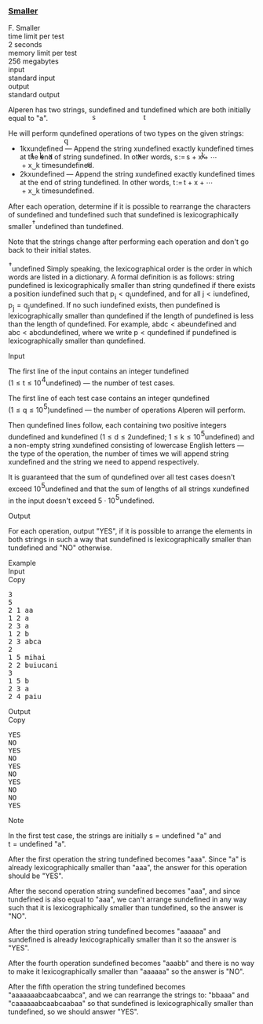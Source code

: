 <h3><a href="https://codeforces.com/contest/1742/problem/F" target="_blank" rel="noopener noreferrer">Smaller</a></h3>
<div class="header"><div class="title">F. Smaller</div><div class="time-limit"><div class="property-title">time limit per test</div>2 seconds</div><div class="memory-limit"><div class="property-title">memory limit per test</div>256 megabytes</div><div class="input-file input-standard"><div class="property-title">input</div>standard input</div><div class="output-file output-standard"><div class="property-title">output</div>standard output</div></div><div><p>Alperen has two strings, <span class="MathJax_Preview" style="color: inherit;"><span class="MJXp-math" id="MJXp-Span-1"><span class="MJXp-mi MJXp-italic" id="MJXp-Span-2">s</span></span></span><span class="MathJax MathJax_Processed" id="MathJax-Element-1-Frame" tabindex="0" style=""><nobr><span class="math" id="MathJax-Span-1"><span style="display: inline-block; position: relative; width: 0em; height: 0px; font-size: 122%;"><span style="position: absolute;"><span class="mrow" id="MathJax-Span-2"><span class="mi" id="MathJax-Span-3" style="font-family: MathJax_Math-italic;">s</span></span></span></span></span></nobr></span>undefined and <span class="MathJax_Preview" style="color: inherit;"><span class="MJXp-math" id="MJXp-Span-3"><span class="MJXp-mi MJXp-italic" id="MJXp-Span-4">t</span></span></span><span class="MathJax MathJax_Processed" id="MathJax-Element-2-Frame" tabindex="0" style=""><nobr><span class="math" id="MathJax-Span-4"><span style="display: inline-block; position: relative; width: 0em; height: 0px; font-size: 122%;"><span style="position: absolute;"><span class="mrow" id="MathJax-Span-5"><span class="mi" id="MathJax-Span-6" style="font-family: MathJax_Math-italic;">t</span></span></span></span></span></nobr></span>undefined which are both initially equal to "<span class="tex-font-style-tt">a</span>". </p><p>He will perform <span class="MathJax_Preview" style="color: inherit;"><span class="MJXp-math" id="MJXp-Span-5"><span class="MJXp-mi MJXp-italic" id="MJXp-Span-6">q</span></span></span><span class="MathJax MathJax_Processed" id="MathJax-Element-3-Frame" tabindex="0" style=""><nobr><span class="math" id="MathJax-Span-7"><span style="display: inline-block; position: relative; width: 0em; height: 0px; font-size: 122%;"><span style="position: absolute;"><span class="mrow" id="MathJax-Span-8"><span class="mi" id="MathJax-Span-9" style="font-family: MathJax_Math-italic;">q<span style="display: inline-block; overflow: hidden; height: 1px; width: 0.003em;"></span></span></span></span></span></span></nobr></span>undefined operations of two types on the given strings:</p><ul> <li> <span class="MathJax_Preview" style="color: inherit;"><span class="MJXp-math" id="MJXp-Span-7"><span class="MJXp-mn" id="MJXp-Span-8">1</span><span class="MJXp-mspace" id="MJXp-Span-9" style="width: 0.278em; height: 0em;"></span><span class="MJXp-mspace" id="MJXp-Span-10" style="width: 0.278em; height: 0em;"></span><span class="MJXp-mi MJXp-italic" id="MJXp-Span-11">k</span><span class="MJXp-mspace" id="MJXp-Span-12" style="width: 0.278em; height: 0em;"></span><span class="MJXp-mspace" id="MJXp-Span-13" style="width: 0.278em; height: 0em;"></span><span class="MJXp-mi MJXp-italic" id="MJXp-Span-14">x</span></span></span><span class="MathJax MathJax_Processed" id="MathJax-Element-4-Frame" tabindex="0" style=""><nobr><span class="math" id="MathJax-Span-10"><span style="display: inline-block; position: relative; width: 0em; height: 0px; font-size: 122%;"><span style="position: absolute;"><span class="mrow" id="MathJax-Span-11"><span class="mn" id="MathJax-Span-12" style="font-family: MathJax_Main;">1</span><span class="mspace" id="MathJax-Span-13" style="height: 0em; vertical-align: 0em; width: 0.296em; display: inline-block; overflow: hidden;"></span><span class="mspace" id="MathJax-Span-14" style="height: 0em; vertical-align: 0em; width: 0.296em; display: inline-block; overflow: hidden;"></span><span class="mi" id="MathJax-Span-15" style="font-family: MathJax_Math-italic;">k</span><span class="mspace" id="MathJax-Span-16" style="height: 0em; vertical-align: 0em; width: 0.296em; display: inline-block; overflow: hidden;"></span><span class="mspace" id="MathJax-Span-17" style="height: 0em; vertical-align: 0em; width: 0.296em; display: inline-block; overflow: hidden;"></span><span class="mi" id="MathJax-Span-18" style="font-family: MathJax_Math-italic;">x</span></span></span></span></span></nobr></span>undefined — Append the string <span class="MathJax_Preview" style="color: inherit;"><span class="MJXp-math" id="MJXp-Span-15"><span class="MJXp-mi MJXp-italic" id="MJXp-Span-16">x</span></span></span><span class="MathJax MathJax_Processed" id="MathJax-Element-5-Frame" tabindex="0" style=""><nobr><span class="math" id="MathJax-Span-19"><span style="display: inline-block; position: relative; width: 0em; height: 0px; font-size: 122%;"><span style="position: absolute;"><span class="mrow" id="MathJax-Span-20"><span class="mi" id="MathJax-Span-21" style="font-family: MathJax_Math-italic;">x</span></span></span></span></span></nobr></span>undefined exactly <span class="MathJax_Preview" style="color: inherit;"><span class="MJXp-math" id="MJXp-Span-17"><span class="MJXp-mi MJXp-italic" id="MJXp-Span-18">k</span></span></span><span class="MathJax MathJax_Processed" id="MathJax-Element-6-Frame" tabindex="0" style=""><nobr><span class="math" id="MathJax-Span-22"><span style="display: inline-block; position: relative; width: 0em; height: 0px; font-size: 122%;"><span style="position: absolute;"><span class="mrow" id="MathJax-Span-23"><span class="mi" id="MathJax-Span-24" style="font-family: MathJax_Math-italic;">k</span></span></span></span></span></nobr></span>undefined times at the end of string <span class="MathJax_Preview" style="color: inherit;"><span class="MJXp-math" id="MJXp-Span-19"><span class="MJXp-mi MJXp-italic" id="MJXp-Span-20">s</span></span></span><span class="MathJax MathJax_Processed" id="MathJax-Element-7-Frame" tabindex="0" style=""><nobr><span class="math" id="MathJax-Span-25"><span style="display: inline-block; position: relative; width: 0em; height: 0px; font-size: 122%;"><span style="position: absolute;"><span class="mrow" id="MathJax-Span-26"><span class="mi" id="MathJax-Span-27" style="font-family: MathJax_Math-italic;">s</span></span></span></span></span></nobr></span>undefined. In other words, <span class="MathJax_Preview" style="color: inherit;"><span class="MJXp-math" id="MJXp-Span-21"><span class="MJXp-mi MJXp-italic" id="MJXp-Span-22">s</span><span class="MJXp-mo" id="MJXp-Span-23" style="margin-left: 0.111em; margin-right: 0.167em;">:=</span><span class="MJXp-mi MJXp-italic" id="MJXp-Span-24">s</span><span class="MJXp-mo" id="MJXp-Span-25" style="margin-left: 0.267em; margin-right: 0.267em;">+</span><span class="MJXp-munderover" id="MJXp-Span-26"><span class=""><span class="MJXp-mrow" id="MJXp-Span-27"><span class="MJXp-munderover" id="MJXp-Span-28"><span class=""><span class="MJXp-mi MJXp-italic" id="MJXp-Span-29">x</span><span class="MJXp-mo" id="MJXp-Span-30" style="margin-left: 0.267em; margin-right: 0.267em;">+</span><span class="MJXp-mo" id="MJXp-Span-31" style="margin-left: 0em; margin-right: 0em;">⋯</span><span class="MJXp-mo" id="MJXp-Span-32" style="margin-left: 0.267em; margin-right: 0.267em;">+</span><span class="MJXp-mi MJXp-italic" id="MJXp-Span-33">x</span></span><span class=""><span class="MJXp-mo" id="MJXp-Span-34" style="margin-left: 0px; margin-right: 0em;">⏟</span></span></span></span></span><span class=" MJXp-script"><span class="MJXp-mrow" id="MJXp-Span-35" style="margin-left: 0px;"><span class="MJXp-mi MJXp-italic" id="MJXp-Span-36">k</span><span class="MJXp-mtext" id="MJXp-Span-37">&nbsp;times</span></span></span></span></span></span><span class="MathJax MathJax_Processing" id="MathJax-Element-8-Frame" tabindex="0" style=""></span>undefined. </li><li> <span class="MathJax_Preview" style="color: inherit;"><span class="MJXp-math" id="MJXp-Span-38"><span class="MJXp-mn" id="MJXp-Span-39">2</span><span class="MJXp-mspace" id="MJXp-Span-40" style="width: 0.278em; height: 0em;"></span><span class="MJXp-mspace" id="MJXp-Span-41" style="width: 0.278em; height: 0em;"></span><span class="MJXp-mi MJXp-italic" id="MJXp-Span-42">k</span><span class="MJXp-mspace" id="MJXp-Span-43" style="width: 0.278em; height: 0em;"></span><span class="MJXp-mspace" id="MJXp-Span-44" style="width: 0.278em; height: 0em;"></span><span class="MJXp-mi MJXp-italic" id="MJXp-Span-45">x</span></span></span><span class="MathJax MathJax_Processing" id="MathJax-Element-9-Frame" tabindex="0"></span>undefined — Append the string <span class="MathJax_Preview" style="color: inherit;"><span class="MJXp-math" id="MJXp-Span-46"><span class="MJXp-mi MJXp-italic" id="MJXp-Span-47">x</span></span></span><span class="MathJax MathJax_Processing" id="MathJax-Element-10-Frame" tabindex="0"></span>undefined exactly <span class="MathJax_Preview" style="color: inherit;"><span class="MJXp-math" id="MJXp-Span-48"><span class="MJXp-mi MJXp-italic" id="MJXp-Span-49">k</span></span></span><span class="MathJax MathJax_Processing" id="MathJax-Element-11-Frame" tabindex="0"></span>undefined times at the end of string <span class="MathJax_Preview" style="color: inherit;"><span class="MJXp-math" id="MJXp-Span-50"><span class="MJXp-mi MJXp-italic" id="MJXp-Span-51">t</span></span></span><span class="MathJax MathJax_Processing" id="MathJax-Element-12-Frame" tabindex="0"></span>undefined. In other words, <span class="MathJax_Preview" style="color: inherit;"><span class="MJXp-math" id="MJXp-Span-52"><span class="MJXp-mi MJXp-italic" id="MJXp-Span-53">t</span><span class="MJXp-mo" id="MJXp-Span-54" style="margin-left: 0.111em; margin-right: 0.167em;">:=</span><span class="MJXp-mi MJXp-italic" id="MJXp-Span-55">t</span><span class="MJXp-mo" id="MJXp-Span-56" style="margin-left: 0.267em; margin-right: 0.267em;">+</span><span class="MJXp-munderover" id="MJXp-Span-57"><span class=""><span class="MJXp-mrow" id="MJXp-Span-58"><span class="MJXp-munderover" id="MJXp-Span-59"><span class=""><span class="MJXp-mi MJXp-italic" id="MJXp-Span-60">x</span><span class="MJXp-mo" id="MJXp-Span-61" style="margin-left: 0.267em; margin-right: 0.267em;">+</span><span class="MJXp-mo" id="MJXp-Span-62" style="margin-left: 0em; margin-right: 0em;">⋯</span><span class="MJXp-mo" id="MJXp-Span-63" style="margin-left: 0.267em; margin-right: 0.267em;">+</span><span class="MJXp-mi MJXp-italic" id="MJXp-Span-64">x</span></span><span class=""><span class="MJXp-mo" id="MJXp-Span-65" style="margin-left: 0px; margin-right: 0em;">⏟</span></span></span></span></span><span class=" MJXp-script"><span class="MJXp-mrow" id="MJXp-Span-66" style="margin-left: 0px;"><span class="MJXp-mi MJXp-italic" id="MJXp-Span-67">k</span><span class="MJXp-mtext" id="MJXp-Span-68">&nbsp;times</span></span></span></span></span></span><span class="MathJax MathJax_Processing" id="MathJax-Element-13-Frame" tabindex="0"></span>undefined. </li></ul><p>After each operation, determine if it is possible to <span class="tex-font-style-bf">rearrange</span> the characters of <span class="MathJax_Preview" style="color: inherit;"><span class="MJXp-math" id="MJXp-Span-69"><span class="MJXp-mi MJXp-italic" id="MJXp-Span-70">s</span></span></span><span class="MathJax MathJax_Processing" id="MathJax-Element-14-Frame" tabindex="0"></span>undefined and <span class="MathJax_Preview" style="color: inherit;"><span class="MJXp-math" id="MJXp-Span-71"><span class="MJXp-mi MJXp-italic" id="MJXp-Span-72">t</span></span></span><span class="MathJax MathJax_Processing" id="MathJax-Element-15-Frame" tabindex="0"></span>undefined such that <span class="MathJax_Preview" style="color: inherit;"><span class="MJXp-math" id="MJXp-Span-73"><span class="MJXp-mi MJXp-italic" id="MJXp-Span-74">s</span></span></span><span class="MathJax MathJax_Processing" id="MathJax-Element-16-Frame" tabindex="0"></span>undefined is lexicographically smaller<span class="MathJax_Preview" style="color: inherit;"><span class="MJXp-math" id="MJXp-Span-75"><span class="MJXp-msubsup" id="MJXp-Span-76"><span class="MJXp-mi" id="MJXp-Span-77" style="margin-right: 0.05em;"></span><span class="MJXp-mrow MJXp-script" id="MJXp-Span-78" style="vertical-align: 0.5em;"><span class="MJXp-mo" id="MJXp-Span-79">†</span></span></span></span></span><span class="MathJax MathJax_Processing" id="MathJax-Element-17-Frame" tabindex="0"></span>undefined than <span class="MathJax_Preview" style="color: inherit;"><span class="MJXp-math" id="MJXp-Span-80"><span class="MJXp-mi MJXp-italic" id="MJXp-Span-81">t</span></span></span><span class="MathJax MathJax_Processing" id="MathJax-Element-18-Frame" tabindex="0"></span>undefined.</p><p>Note that the strings change after performing each operation and <span class="tex-font-style-bf">don't</span> go back to their initial states.</p><p><span class="MathJax_Preview" style="color: inherit;"><span class="MJXp-math" id="MJXp-Span-82"><span class="MJXp-msubsup" id="MJXp-Span-83"><span class="MJXp-mi" id="MJXp-Span-84" style="margin-right: 0.05em;"></span><span class="MJXp-mrow MJXp-script" id="MJXp-Span-85" style="vertical-align: 0.5em;"><span class="MJXp-mo" id="MJXp-Span-86">†</span></span></span></span></span><span class="MathJax MathJax_Processing" id="MathJax-Element-19-Frame" tabindex="0"></span>undefined Simply speaking, the lexicographical order is the order in which words are listed in a dictionary. A formal definition is as follows: string <span class="MathJax_Preview" style="color: inherit;"><span class="MJXp-math" id="MJXp-Span-87"><span class="MJXp-mi MJXp-italic" id="MJXp-Span-88">p</span></span></span><span class="MathJax MathJax_Processing" id="MathJax-Element-20-Frame" tabindex="0"></span>undefined is lexicographically smaller than string <span class="MathJax_Preview" style="color: inherit;"><span class="MJXp-math" id="MJXp-Span-89"><span class="MJXp-mi MJXp-italic" id="MJXp-Span-90">q</span></span></span><span class="MathJax MathJax_Processing" id="MathJax-Element-21-Frame" tabindex="0"></span>undefined if there exists a position <span class="MathJax_Preview" style="color: inherit;"><span class="MJXp-math" id="MJXp-Span-91"><span class="MJXp-mi MJXp-italic" id="MJXp-Span-92">i</span></span></span><span class="MathJax MathJax_Processing" id="MathJax-Element-22-Frame" tabindex="0"></span>undefined such that <span class="MathJax_Preview" style="color: inherit;"><span class="MJXp-math" id="MJXp-Span-93"><span class="MJXp-msubsup" id="MJXp-Span-94"><span class="MJXp-mi MJXp-italic" id="MJXp-Span-95" style="margin-right: 0.05em;">p</span><span class="MJXp-mi MJXp-italic MJXp-script" id="MJXp-Span-96" style="vertical-align: -0.4em;">i</span></span><span class="MJXp-mo" id="MJXp-Span-97" style="margin-left: 0.333em; margin-right: 0.333em;">&lt;</span><span class="MJXp-msubsup" id="MJXp-Span-98"><span class="MJXp-mi MJXp-italic" id="MJXp-Span-99" style="margin-right: 0.05em;">q</span><span class="MJXp-mi MJXp-italic MJXp-script" id="MJXp-Span-100" style="vertical-align: -0.4em;">i</span></span></span></span><span class="MathJax MathJax_Processing" id="MathJax-Element-23-Frame" tabindex="0"></span>undefined, and for all <span class="MathJax_Preview" style="color: inherit;"><span class="MJXp-math" id="MJXp-Span-101"><span class="MJXp-mi MJXp-italic" id="MJXp-Span-102">j</span><span class="MJXp-mo" id="MJXp-Span-103" style="margin-left: 0.333em; margin-right: 0.333em;">&lt;</span><span class="MJXp-mi MJXp-italic" id="MJXp-Span-104">i</span></span></span><span class="MathJax MathJax_Processing" id="MathJax-Element-24-Frame" tabindex="0"></span>undefined, <span class="MathJax_Preview" style="color: inherit;"><span class="MJXp-math" id="MJXp-Span-105"><span class="MJXp-msubsup" id="MJXp-Span-106"><span class="MJXp-mi MJXp-italic" id="MJXp-Span-107" style="margin-right: 0.05em;">p</span><span class="MJXp-mi MJXp-italic MJXp-script" id="MJXp-Span-108" style="vertical-align: -0.4em;">j</span></span><span class="MJXp-mo" id="MJXp-Span-109" style="margin-left: 0.333em; margin-right: 0.333em;">=</span><span class="MJXp-msubsup" id="MJXp-Span-110"><span class="MJXp-mi MJXp-italic" id="MJXp-Span-111" style="margin-right: 0.05em;">q</span><span class="MJXp-mi MJXp-italic MJXp-script" id="MJXp-Span-112" style="vertical-align: -0.4em;">j</span></span></span></span><span class="MathJax MathJax_Processing" id="MathJax-Element-25-Frame" tabindex="0"></span>undefined. If no such <span class="MathJax_Preview" style="color: inherit;"><span class="MJXp-math" id="MJXp-Span-113"><span class="MJXp-mi MJXp-italic" id="MJXp-Span-114">i</span></span></span><span class="MathJax MathJax_Processing" id="MathJax-Element-26-Frame" tabindex="0"></span>undefined exists, then <span class="MathJax_Preview" style="color: inherit;"><span class="MJXp-math" id="MJXp-Span-115"><span class="MJXp-mi MJXp-italic" id="MJXp-Span-116">p</span></span></span><span class="MathJax MathJax_Processing" id="MathJax-Element-27-Frame" tabindex="0"></span>undefined is lexicographically smaller than <span class="MathJax_Preview" style="color: inherit;"><span class="MJXp-math" id="MJXp-Span-117"><span class="MJXp-mi MJXp-italic" id="MJXp-Span-118">q</span></span></span><span class="MathJax MathJax_Processing" id="MathJax-Element-28-Frame" tabindex="0"></span>undefined if the length of <span class="MathJax_Preview" style="color: inherit;"><span class="MJXp-math" id="MJXp-Span-119"><span class="MJXp-mi MJXp-italic" id="MJXp-Span-120">p</span></span></span><span class="MathJax MathJax_Processing" id="MathJax-Element-29-Frame" tabindex="0"></span>undefined is less than the length of <span class="MathJax_Preview" style="color: inherit;"><span class="MJXp-math" id="MJXp-Span-121"><span class="MJXp-mi MJXp-italic" id="MJXp-Span-122">q</span></span></span><span class="MathJax MathJax_Processing" id="MathJax-Element-30-Frame" tabindex="0"></span>undefined. For example, <span class="MathJax_Preview" style="color: inherit;"><span class="MJXp-math" id="MJXp-Span-123"><span class="MJXp-mrow" id="MJXp-Span-124"><span class="MJXp-mtext MJXp-mono" id="MJXp-Span-125">abdc</span></span><span class="MJXp-mo" id="MJXp-Span-126" style="margin-left: 0.333em; margin-right: 0.333em;">&lt;</span><span class="MJXp-mrow" id="MJXp-Span-127"><span class="MJXp-mtext MJXp-mono" id="MJXp-Span-128">abe</span></span></span></span><span class="MathJax MathJax_Processing" id="MathJax-Element-31-Frame" tabindex="0"></span>undefined and <span class="MathJax_Preview" style="color: inherit;"><span class="MJXp-math" id="MJXp-Span-129"><span class="MJXp-mrow" id="MJXp-Span-130"><span class="MJXp-mtext MJXp-mono" id="MJXp-Span-131">abc</span></span><span class="MJXp-mo" id="MJXp-Span-132" style="margin-left: 0.333em; margin-right: 0.333em;">&lt;</span><span class="MJXp-mrow" id="MJXp-Span-133"><span class="MJXp-mtext MJXp-mono" id="MJXp-Span-134">abcd</span></span></span></span><span class="MathJax MathJax_Processing" id="MathJax-Element-32-Frame" tabindex="0"></span>undefined, where we write <span class="MathJax_Preview" style="color: inherit;"><span class="MJXp-math" id="MJXp-Span-135"><span class="MJXp-mi MJXp-italic" id="MJXp-Span-136">p</span><span class="MJXp-mo" id="MJXp-Span-137" style="margin-left: 0.333em; margin-right: 0.333em;">&lt;</span><span class="MJXp-mi MJXp-italic" id="MJXp-Span-138">q</span></span></span><span class="MathJax MathJax_Processing" id="MathJax-Element-33-Frame" tabindex="0"></span>undefined if <span class="MathJax_Preview" style="color: inherit;"><span class="MJXp-math" id="MJXp-Span-139"><span class="MJXp-mi MJXp-italic" id="MJXp-Span-140">p</span></span></span><span class="MathJax MathJax_Processing" id="MathJax-Element-34-Frame" tabindex="0"></span>undefined is lexicographically smaller than <span class="MathJax_Preview" style="color: inherit;"><span class="MJXp-math" id="MJXp-Span-141"><span class="MJXp-mi MJXp-italic" id="MJXp-Span-142">q</span></span></span><span class="MathJax MathJax_Processing" id="MathJax-Element-35-Frame" tabindex="0"></span>undefined.</p></div><div class="input-specification"><div class="section-title">Input</div><p>The first line of the input contains an integer <span class="MathJax_Preview" style="color: inherit;"><span class="MJXp-math" id="MJXp-Span-143"><span class="MJXp-mi MJXp-italic" id="MJXp-Span-144">t</span></span></span><span class="MathJax MathJax_Processing" id="MathJax-Element-36-Frame" tabindex="0"></span>undefined (<span class="MathJax_Preview" style="color: inherit;"><span class="MJXp-math" id="MJXp-Span-145"><span class="MJXp-mn" id="MJXp-Span-146">1</span><span class="MJXp-mo" id="MJXp-Span-147" style="margin-left: 0.333em; margin-right: 0.333em;">≤</span><span class="MJXp-mi MJXp-italic" id="MJXp-Span-148">t</span><span class="MJXp-mo" id="MJXp-Span-149" style="margin-left: 0.333em; margin-right: 0.333em;">≤</span><span class="MJXp-msubsup" id="MJXp-Span-150"><span class="MJXp-mn" id="MJXp-Span-151" style="margin-right: 0.05em;">10</span><span class="MJXp-mn MJXp-script" id="MJXp-Span-152" style="vertical-align: 0.5em;">4</span></span></span></span><span class="MathJax MathJax_Processing" id="MathJax-Element-37-Frame" tabindex="0"></span>undefined)&nbsp;— the number of test cases.</p><p>The first line of each test case contains an integer <span class="MathJax_Preview" style="color: inherit;"><span class="MJXp-math" id="MJXp-Span-153"><span class="MJXp-mi MJXp-italic" id="MJXp-Span-154">q</span></span></span><span class="MathJax MathJax_Processing" id="MathJax-Element-38-Frame" tabindex="0"></span>undefined <span class="MathJax_Preview" style="color: inherit;"><span class="MJXp-math" id="MJXp-Span-155"><span class="MJXp-mo" id="MJXp-Span-156" style="margin-left: 0em; margin-right: 0em;">(</span><span class="MJXp-mn" id="MJXp-Span-157">1</span><span class="MJXp-mo" id="MJXp-Span-158" style="margin-left: 0.333em; margin-right: 0.333em;">≤</span><span class="MJXp-mi MJXp-italic" id="MJXp-Span-159">q</span><span class="MJXp-mo" id="MJXp-Span-160" style="margin-left: 0.333em; margin-right: 0.333em;">≤</span><span class="MJXp-msubsup" id="MJXp-Span-161"><span class="MJXp-mn" id="MJXp-Span-162" style="margin-right: 0.05em;">10</span><span class="MJXp-mn MJXp-script" id="MJXp-Span-163" style="vertical-align: 0.5em;">5</span></span><span class="MJXp-mo" id="MJXp-Span-164" style="margin-left: 0em; margin-right: 0em;">)</span></span></span><span class="MathJax MathJax_Processing" id="MathJax-Element-39-Frame" tabindex="0"></span>undefined&nbsp;— the number of operations Alperen will perform.</p><p>Then <span class="MathJax_Preview" style="color: inherit;"><span class="MJXp-math" id="MJXp-Span-165"><span class="MJXp-mi MJXp-italic" id="MJXp-Span-166">q</span></span></span><span class="MathJax MathJax_Processing" id="MathJax-Element-40-Frame" tabindex="0"></span>undefined lines follow, each containing two positive integers <span class="MathJax_Preview" style="color: inherit;"><span class="MJXp-math" id="MJXp-Span-167"><span class="MJXp-mi MJXp-italic" id="MJXp-Span-168">d</span></span></span><span class="MathJax MathJax_Processing" id="MathJax-Element-41-Frame" tabindex="0"></span>undefined and <span class="MathJax_Preview" style="color: inherit;"><span class="MJXp-math" id="MJXp-Span-169"><span class="MJXp-mi MJXp-italic" id="MJXp-Span-170">k</span></span></span><span class="MathJax MathJax_Processing" id="MathJax-Element-42-Frame" tabindex="0"></span>undefined (<span class="MathJax_Preview" style="color: inherit;"><span class="MJXp-math" id="MJXp-Span-171"><span class="MJXp-mn" id="MJXp-Span-172">1</span><span class="MJXp-mo" id="MJXp-Span-173" style="margin-left: 0.333em; margin-right: 0.333em;">≤</span><span class="MJXp-mi MJXp-italic" id="MJXp-Span-174">d</span><span class="MJXp-mo" id="MJXp-Span-175" style="margin-left: 0.333em; margin-right: 0.333em;">≤</span><span class="MJXp-mn" id="MJXp-Span-176">2</span></span></span><span class="MathJax MathJax_Processing" id="MathJax-Element-43-Frame" tabindex="0"></span>undefined; <span class="MathJax_Preview" style="color: inherit;"><span class="MJXp-math" id="MJXp-Span-177"><span class="MJXp-mn" id="MJXp-Span-178">1</span><span class="MJXp-mo" id="MJXp-Span-179" style="margin-left: 0.333em; margin-right: 0.333em;">≤</span><span class="MJXp-mi MJXp-italic" id="MJXp-Span-180">k</span><span class="MJXp-mo" id="MJXp-Span-181" style="margin-left: 0.333em; margin-right: 0.333em;">≤</span><span class="MJXp-msubsup" id="MJXp-Span-182"><span class="MJXp-mn" id="MJXp-Span-183" style="margin-right: 0.05em;">10</span><span class="MJXp-mn MJXp-script" id="MJXp-Span-184" style="vertical-align: 0.5em;">5</span></span></span></span><span class="MathJax MathJax_Processing" id="MathJax-Element-44-Frame" tabindex="0"></span>undefined) and a non-empty string <span class="MathJax_Preview" style="color: inherit;"><span class="MJXp-math" id="MJXp-Span-185"><span class="MJXp-mi MJXp-italic" id="MJXp-Span-186">x</span></span></span><span class="MathJax MathJax_Processing" id="MathJax-Element-45-Frame" tabindex="0"></span>undefined consisting of lowercase English letters — the type of the operation, the number of times we will append string <span class="MathJax_Preview" style="color: inherit;"><span class="MJXp-math" id="MJXp-Span-187"><span class="MJXp-mi MJXp-italic" id="MJXp-Span-188">x</span></span></span><span class="MathJax MathJax_Processing" id="MathJax-Element-46-Frame" tabindex="0"></span>undefined and the string we need to append respectively.</p><p>It is guaranteed that the sum of <span class="MathJax_Preview" style="color: inherit;"><span class="MJXp-math" id="MJXp-Span-189"><span class="MJXp-mi MJXp-italic" id="MJXp-Span-190">q</span></span></span><span class="MathJax MathJax_Processing" id="MathJax-Element-47-Frame" tabindex="0"></span>undefined over all test cases doesn't exceed <span class="MathJax_Preview" style="color: inherit;"><span class="MJXp-math" id="MJXp-Span-191"><span class="MJXp-msubsup" id="MJXp-Span-192"><span class="MJXp-mn" id="MJXp-Span-193" style="margin-right: 0.05em;">10</span><span class="MJXp-mn MJXp-script" id="MJXp-Span-194" style="vertical-align: 0.5em;">5</span></span></span></span><span class="MathJax MathJax_Processing" id="MathJax-Element-48-Frame" tabindex="0"></span>undefined and that the sum of lengths of all strings <span class="MathJax_Preview" style="color: inherit;"><span class="MJXp-math" id="MJXp-Span-195"><span class="MJXp-mi MJXp-italic" id="MJXp-Span-196">x</span></span></span><span class="MathJax MathJax_Processing" id="MathJax-Element-49-Frame" tabindex="0"></span>undefined in the input doesn't exceed <span class="MathJax_Preview" style="color: inherit;"><span class="MJXp-math" id="MJXp-Span-197"><span class="MJXp-mn" id="MJXp-Span-198">5</span><span class="MJXp-mo" id="MJXp-Span-199" style="margin-left: 0.267em; margin-right: 0.267em;">⋅</span><span class="MJXp-msubsup" id="MJXp-Span-200"><span class="MJXp-mn" id="MJXp-Span-201" style="margin-right: 0.05em;">10</span><span class="MJXp-mn MJXp-script" id="MJXp-Span-202" style="vertical-align: 0.5em;">5</span></span></span></span><span class="MathJax MathJax_Processing" id="MathJax-Element-50-Frame" tabindex="0"></span>undefined.</p></div><div class="output-specification"><div class="section-title">Output</div><p>For each operation, output "<span class="tex-font-style-tt">YES</span>", if it is possible to arrange the elements in both strings in such a way that <span class="MathJax_Preview" style="color: inherit;"><span class="MJXp-math" id="MJXp-Span-203"><span class="MJXp-mi MJXp-italic" id="MJXp-Span-204">s</span></span></span><span class="MathJax MathJax_Processing" id="MathJax-Element-51-Frame" tabindex="0"></span>undefined is lexicographically smaller than <span class="MathJax_Preview" style="color: inherit;"><span class="MJXp-math" id="MJXp-Span-205"><span class="MJXp-mi MJXp-italic" id="MJXp-Span-206">t</span></span></span><span class="MathJax MathJax_Processing" id="MathJax-Element-52-Frame" tabindex="0"></span>undefined and "<span class="tex-font-style-tt">NO</span>" otherwise.</p></div><div class="sample-tests"><div class="section-title">Example</div><div class="sample-test"><div class="input"><div class="title">Input<div title="Copy" data-clipboard-target="#id008144985215868016" id="id0005123211290331109" class="input-output-copier">Copy</div></div><pre id="id008144985215868016"><div class="test-example-line test-example-line-even test-example-line-0">3</div><div class="test-example-line test-example-line-odd test-example-line-1">5</div><div class="test-example-line test-example-line-odd test-example-line-1">2 1 aa</div><div class="test-example-line test-example-line-odd test-example-line-1">1 2 a</div><div class="test-example-line test-example-line-odd test-example-line-1">2 3 a</div><div class="test-example-line test-example-line-odd test-example-line-1">1 2 b</div><div class="test-example-line test-example-line-odd test-example-line-1">2 3 abca</div><div class="test-example-line test-example-line-even test-example-line-2">2</div><div class="test-example-line test-example-line-even test-example-line-2">1 5 mihai</div><div class="test-example-line test-example-line-even test-example-line-2">2 2 buiucani</div><div class="test-example-line test-example-line-odd test-example-line-3">3</div><div class="test-example-line test-example-line-odd test-example-line-3">1 5 b</div><div class="test-example-line test-example-line-odd test-example-line-3">2 3 a</div><div class="test-example-line test-example-line-odd test-example-line-3">2 4 paiu</div></pre></div><div class="output"><div class="title">Output<div title="Copy" data-clipboard-target="#id0047067483043291325" id="id0013982025844019175" class="input-output-copier">Copy</div></div><pre id="id0047067483043291325">YES
NO
YES
NO
YES
NO
YES
NO
NO
YES
</pre></div></div></div><div class="note"><div class="section-title">Note</div><p>In the first test case, the strings are initially <span class="MathJax_Preview" style="color: inherit;"><span class="MJXp-math" id="MJXp-Span-207"><span class="MJXp-mi MJXp-italic" id="MJXp-Span-208">s</span><span class="MJXp-mo" id="MJXp-Span-209" style="margin-left: 0.333em; margin-right: 0.333em;">=</span></span></span><span class="MathJax MathJax_Processing" id="MathJax-Element-53-Frame" tabindex="0"></span>undefined "<span class="tex-font-style-tt">a</span>" and <span class="MathJax_Preview" style="color: inherit;"><span class="MJXp-math" id="MJXp-Span-210"><span class="MJXp-mi MJXp-italic" id="MJXp-Span-211">t</span><span class="MJXp-mo" id="MJXp-Span-212" style="margin-left: 0.333em; margin-right: 0.333em;">=</span></span></span><span class="MathJax MathJax_Processing" id="MathJax-Element-54-Frame" tabindex="0"></span>undefined "<span class="tex-font-style-tt">a</span>". </p><p>After the first operation the string <span class="MathJax_Preview" style="color: inherit;"><span class="MJXp-math" id="MJXp-Span-213"><span class="MJXp-mi MJXp-italic" id="MJXp-Span-214">t</span></span></span><span class="MathJax MathJax_Processing" id="MathJax-Element-55-Frame" tabindex="0"></span>undefined becomes "<span class="tex-font-style-tt">aaa</span>". Since "<span class="tex-font-style-tt">a</span>" is already lexicographically smaller than "<span class="tex-font-style-tt">aaa</span>", the answer for this operation should be "<span class="tex-font-style-tt">YES</span>".</p><p>After the second operation string <span class="MathJax_Preview" style="color: inherit;"><span class="MJXp-math" id="MJXp-Span-215"><span class="MJXp-mi MJXp-italic" id="MJXp-Span-216">s</span></span></span><span class="MathJax MathJax_Processing" id="MathJax-Element-56-Frame" tabindex="0"></span>undefined becomes "<span class="tex-font-style-tt">aaa</span>", and since <span class="MathJax_Preview" style="color: inherit;"><span class="MJXp-math" id="MJXp-Span-217"><span class="MJXp-mi MJXp-italic" id="MJXp-Span-218">t</span></span></span><span class="MathJax MathJax_Processing" id="MathJax-Element-57-Frame" tabindex="0"></span>undefined is also equal to "<span class="tex-font-style-tt">aaa</span>", we can't arrange <span class="MathJax_Preview" style="color: inherit;"><span class="MJXp-math" id="MJXp-Span-219"><span class="MJXp-mi MJXp-italic" id="MJXp-Span-220">s</span></span></span><span class="MathJax MathJax_Processing" id="MathJax-Element-58-Frame" tabindex="0"></span>undefined in any way such that it is lexicographically smaller than <span class="MathJax_Preview" style="color: inherit;"><span class="MJXp-math" id="MJXp-Span-221"><span class="MJXp-mi MJXp-italic" id="MJXp-Span-222">t</span></span></span><span class="MathJax MathJax_Processing" id="MathJax-Element-59-Frame" tabindex="0"></span>undefined, so the answer is "<span class="tex-font-style-tt">NO</span>".</p><p>After the third operation string <span class="MathJax_Preview" style="color: inherit;"><span class="MJXp-math" id="MJXp-Span-223"><span class="MJXp-mi MJXp-italic" id="MJXp-Span-224">t</span></span></span><span class="MathJax MathJax_Processing" id="MathJax-Element-60-Frame" tabindex="0"></span>undefined becomes "<span class="tex-font-style-tt">aaaaaa</span>" and <span class="MathJax_Preview" style="color: inherit;"><span class="MJXp-math" id="MJXp-Span-225"><span class="MJXp-mi MJXp-italic" id="MJXp-Span-226">s</span></span></span><span class="MathJax MathJax_Processing" id="MathJax-Element-61-Frame" tabindex="0"></span>undefined is already lexicographically smaller than it so the answer is "<span class="tex-font-style-tt">YES</span>".</p><p>After the fourth operation <span class="MathJax_Preview" style="color: inherit;"><span class="MJXp-math" id="MJXp-Span-227"><span class="MJXp-mi MJXp-italic" id="MJXp-Span-228">s</span></span></span><span class="MathJax MathJax_Processing" id="MathJax-Element-62-Frame" tabindex="0"></span>undefined becomes "<span class="tex-font-style-tt">aaabb</span>" and there is no way to make it lexicographically smaller than "<span class="tex-font-style-tt">aaaaaa</span>" so the answer is "<span class="tex-font-style-tt">NO</span>".</p><p>After the fifth operation the string <span class="MathJax_Preview" style="color: inherit;"><span class="MJXp-math" id="MJXp-Span-229"><span class="MJXp-mi MJXp-italic" id="MJXp-Span-230">t</span></span></span><span class="MathJax MathJax_Processing" id="MathJax-Element-63-Frame" tabindex="0"></span>undefined becomes "<span class="tex-font-style-tt">aaaaaaabcaabcaabca</span>", and we can rearrange the strings to: "<span class="tex-font-style-tt">bbaaa</span>" and "<span class="tex-font-style-tt">caaaaaabcaabcaabaa</span>" so that <span class="MathJax_Preview" style="color: inherit;"><span class="MJXp-math" id="MJXp-Span-231"><span class="MJXp-mi MJXp-italic" id="MJXp-Span-232">s</span></span></span><span class="MathJax MathJax_Processing" id="MathJax-Element-64-Frame" tabindex="0"></span>undefined is lexicographically smaller than <span class="MathJax_Preview" style="color: inherit;"><span class="MJXp-math" id="MJXp-Span-233"><span class="MJXp-mi MJXp-italic" id="MJXp-Span-234">t</span></span></span><span class="MathJax MathJax_Processing" id="MathJax-Element-65-Frame" tabindex="0"></span>undefined, so we should answer "<span class="tex-font-style-tt">YES</span>". </p></div>